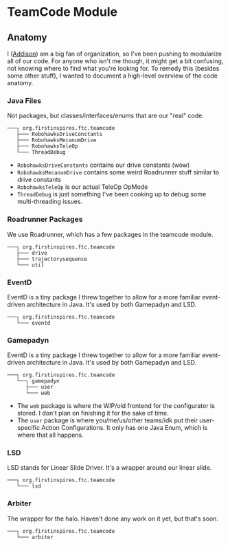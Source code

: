 # TeamCode Module

## Anatomy

I ([Addison](https://github.com/addiment)) am a big fan of organization, so I've been pushing to modularize all of our code.
For anyone who isn't me though, it might get a bit confusing, not knowing where to find what you're looking for.
To remedy this (besides some other stuff), I wanted to document a high-level overview of the code anatomy.

### Java Files

Not packages, but classes/interfaces/enums that are our "real" code.

```
───┐ org.firstinspires.ftc.teamcode
   ├─── RobohawksDriveConstants
   ├─── RobohawksMecanumDrive
   ├─── RobohawksTeleOp
   └─── ThreadDebug
```

- `RobohawksDriveConstants` contains our drive constants (wow)
- `RobohawksMecanumDrive` contains some weird Roadrunner stuff similar to drive constants
- `RobohawksTeleOp` is our actual TeleOp OpMode
- `ThreadDebug` is just something I've been cooking up to debug some multi-threading issues.

### Roadrunner Packages

We use Roadrunner, which has a few packages in the teamcode module.

```
───┐ org.firstinspires.ftc.teamcode
   ├─── drive
   ├─── trajectorysequence
   └─── util
```

### EventD

EventD is a tiny package I threw together to allow for a more familiar event-driven architecture in Java.
It's used by both Gamepadyn and LSD.

```
───┐ org.firstinspires.ftc.teamcode
   └─── eventd
```

### Gamepadyn

EventD is a tiny package I threw together to allow for a more familiar event-driven architecture in Java.
It's used by both Gamepadyn and LSD.

```
───┐ org.firstinspires.ftc.teamcode
   └──┐ gamepadyn
      ├─── user
      └─── web
```

- The `web` package is where the WIP/old frontend for the configurator is stored. I don't plan on finishing it for the sake of time.
- The `user` package is where you/me/us/other teams/idk put their user-specific Action Configurations. It only has one Java Enum, which is where that all happens.


### LSD

LSD stands for Linear Slide Driver. It's a wrapper around our linear slide.

```
───┐ org.firstinspires.ftc.teamcode
   └─── lsd
```

### Arbiter

The wrapper for the halo. Haven't done any work on it yet, but that's soon.

```
───┐ org.firstinspires.ftc.teamcode
   └─── arbiter
```